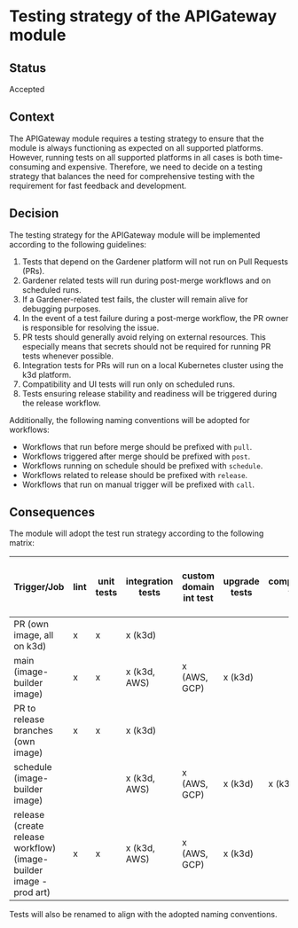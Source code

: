 # Testing strategy of the APIGateway module

## Status
Accepted

## Context
The APIGateway module requires a testing strategy to ensure that the module is always functioning
as expected on all supported platforms.
However, running tests on all supported platforms in all cases is both time-consuming and expensive.
Therefore, we need to decide on a testing strategy that balances the need for comprehensive
testing with the requirement for fast feedback and development.

## Decision

The testing strategy for the APIGateway module will be implemented according to the following guidelines:
1. Tests that depend on the Gardener platform will not run on Pull Requests (PRs).
2. Gardener related tests will run during post-merge workflows and on scheduled runs.
3. If a Gardener-related test fails, the cluster will remain alive for debugging purposes.
4. In the event of a test failure during a post-merge workflow, the PR owner is responsible for resolving the issue.
5. PR tests should generally avoid relying on external resources.
This especially means that secrets should not be required for running PR tests whenever possible.
6. Integration tests for PRs will run on a local Kubernetes cluster using the k3d platform.
7. Compatibility and UI tests will run only on scheduled runs.
8. Tests ensuring release stability and readiness will be triggered during the release workflow.

Additionally, the following naming conventions will be adopted for workflows:
- Workflows that run before merge should be prefixed with `pull`.
- Workflows triggered after merge should be prefixed with `post`.
- Workflows running on schedule should be prefixed with `schedule`.
- Workflows related to release should be prefixed with `release`.
- Workflows that run on manual trigger will be prefixed with `call`.

## Consequences

The module will adopt the test run strategy according to the following matrix:

| Trigger/Job                                                        | lint | unit tests | integration tests | custom domain int test | upgrade tests | compatibility test | UI tests | APIRule Migration Zero downtime test |
|--------------------------------------------------------------------|------|------------|-------------------|------------------------|---------------|--------------------|----------|--------------------------------------|
| PR (own image, all on k3d)                                         | x    | x          | x (k3d)           |                        |               |                    |          |                                      |
| main (image-builder image)                                         | x    | x          | x (k3d, AWS)      | x (AWS, GCP)           | x (k3d)       |                    |          | x (k3d, AWS)                         |
| PR to release branches (own image)                                 | x    | x          | x (k3d)           |                        |               |                    |          |                                      |
| schedule (image-builder image)                                     |      |            | x (k3d, AWS)      | x (AWS, GCP)           | x (k3d)       | x (k3d, AWS)       | x (k3d)  | x (k3d, AWS)                         |
| release (create release workflow) (image-builder image - prod art) | x    | x          | x (k3d, AWS)      | x (AWS, GCP)           | x (k3d)       |                    |          | x (k3d, AWS)                         |

Tests will also be renamed to align with the adopted naming conventions.
